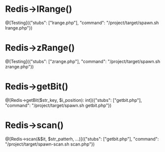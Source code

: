 # Redis->lRange()
@[Testing]({"stubs": ["lrange.php"], "command": "/project/target/spawn.sh lrange.php"})

# Redis->zRange()
@[Testing]({"stubs": ["zrange.php"], "command": "/project/target/spawn.sh zrange.php"})

# Redis->getBit()
@[Redis->getBit($str_key, $i_position): int]({"stubs": ["getbit.php"], "command": "/project/target/spawn.sh getbit.php"})

# Redis->scan()
@[Redis->scan(&$it, $str_patterh, ...)]({"stubs": ["getbit.php"], "command": "/project/target/spawn-scan.sh scan.php"})
